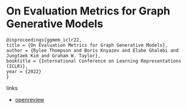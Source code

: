 # On Evaluation Metrics for Graph Generative Models

```
@inproceedings{ggmem_iclr22,
title = {On Evaluation Metrics for Graph Generative Models},
author = {Rylee Thompson and Boris Knyazev and Elahe Ghalebi and Jungtaek Kim and Graham W. Taylor},
booktitle = {International Conference on Learning Representations (ICLR)},
year = {2022}
}
```

links
- [openreview](https://openreview.net/forum?id=EnwCZixjSh)
